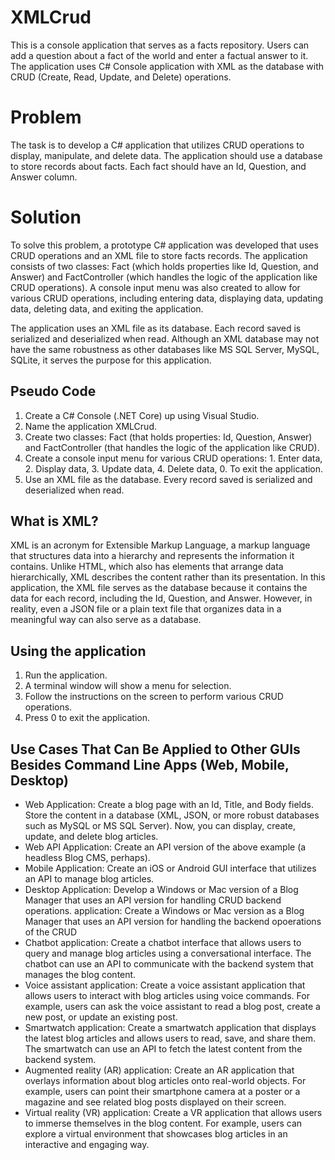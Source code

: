 # XMLCrud
This is a console application that serves as a facts repository. Users can add a question about a fact of the world and enter a factual answer to it. The application uses C# Console application with XML as the database with CRUD (Create, Read, Update, and Delete) operations.

# Problem 
The task is to develop a C# application that utilizes CRUD operations to display, manipulate, and delete data. The application should use a database to store records about facts. Each fact should have an Id, Question, and Answer column.

# Solution
To solve this problem, a prototype C# application was developed that uses CRUD operations and an XML file to store facts records. The application consists of two classes: Fact (which holds properties like Id, Question, and Answer) and FactController (which handles the logic of the application like CRUD operations). A console input menu was also created to allow for various CRUD operations, including entering data, displaying data, updating data, deleting data, and exiting the application.

The application uses an XML file as its database. Each record saved is serialized and deserialized when read. Although an XML database may not have the same robustness as other databases like MS SQL Server, MySQL, SQLite, it serves the purpose for this application.

## Pseudo Code
1. Create a C# Console (.NET Core) up using Visual Studio.
2. Name the application XMLCrud.
3. Create two classes: Fact (that holds properties: Id, Question, Answer) and FactController (that handles the logic of the application like CRUD).
4. Create a console input menu for various CRUD operations: 1. Enter data, 2. Display data, 3. Update data, 4. Delete data, 0. To exit the application.
5. Use an XML file as the database. Every record saved is serialized and deserialized when read.

## What is XML?
XML is an acronym for Extensible Markup Language, a markup language that structures data into a hierarchy and represents the information it contains. Unlike HTML, which also has elements that arrange data hierarchically, XML describes the content rather than its presentation. In this application, the XML file serves as the database because it contains the data for each record, including the Id, Question, and Answer. However, in reality, even a JSON file or a plain text file that organizes data in a meaningful way can also serve as a database.
## Using the application
1. Run the application.
2. A terminal window will show a menu for selection.
3. Follow the instructions on the screen to perform various CRUD operations.
4. Press 0 to exit the application.

## Use Cases That Can Be Applied to Other GUIs Besides Command Line Apps (Web, Mobile, Desktop)
- Web Application: Create a blog page with an Id, Title, and Body fields. Store the content in a database (XML, JSON, or more robust databases such as MySQL or MS SQL Server). Now, you can display, create, update, and delete blog articles.
- Web API Application: Create an API version of the above example (a headless Blog CMS, perhaps).
- Mobile Application: Create an iOS or Android GUI interface that utilizes an API to manage blog articles.
- Desktop Application: Develop a Windows or Mac version of a Blog Manager that uses an API version for handling CRUD backend operations. application: Create a Windows or Mac version as a Blog Manager that uses an API version for handling the backend opoerations of the CRUD
- Chatbot application: Create a chatbot interface that allows users to query and manage blog articles using a conversational interface. The chatbot can use an API to communicate with the backend system that manages the blog content.
- Voice assistant application: Create a voice assistant application that allows users to interact with blog articles using voice commands. For example, users can ask the voice assistant to read a blog post, create a new post, or update an existing post.
- Smartwatch application: Create a smartwatch application that displays the latest blog articles and allows users to read, save, and share them. The smartwatch can use an API to fetch the latest content from the backend system.
- Augmented reality (AR) application: Create an AR application that overlays information about blog articles onto real-world objects. For example, users can point their smartphone camera at a poster or a magazine and see related blog posts displayed on their screen.
- Virtual reality (VR) application: Create a VR application that allows users to immerse themselves in the blog content. For example, users can explore a virtual environment that showcases blog articles in an interactive and engaging way.